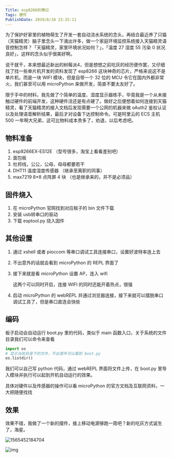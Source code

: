 ```yaml
---
Title: esp8266折腾记
Tags: 硬件
PublishDate: 2019/8/10 23:25:11
---
```


为了保护好家里的植物萌生了开发一套自动浇水系统的念头，再结合最近养了只猫（天猫精灵）脑子里念头一下涌出许多，做一个家庭环境监控系统接入天猫精灵语音控制怎样？「天猫精灵，家里环境状况如何？」，「温度 27 湿度 55 污染 0 状况良好」，这样的念头似乎很美好啊。

说干就干，本来想最近新出的树莓派4，但是想想之前吃灰的经历便作罢，又仔细找了找一些单片机开发的资料发现了 esp8266 这块神奇的芯片，严格来说这不是单片机，而是一块 WIFI 模块，但是自带一个 32 位的 MCU 令它在国内外都非常火，我们甚至可以用 microPython 来做开发，简直不要太友好了。

限于手中的材料，我先做了个简单的温度、湿度显示器练手，毕竟我是一个从未接触过硬件的前端开发，这种硬件活还是有点硬了。做好之后便想着如何连接到天猫精灵，看了天猫精灵的接入文档后发现需要一个公网的机器来做 oAuth2 鉴权认证以及处理语音解析结果，最后才对设备下达控制命令。可是阿里云的 ECS 主机 500 一年啊大兄弟，这可比物料成本贵多了，劝退，以后考虑吧。 

## 物料准备

1. esp8266EX-ES12E （型号很多，淘宝上看看差别吧）
2. 面包板
3. 杜邦线，公公，公母，母母都要若干
4. DHT11 温度湿度传感器 （继承至离职的同事）
5. max7219 8*8 点阵屏 4 块 （也是继承来的，并不是必须品）

## 固件烧入

1. 在 microPython 官网找到对应板子的 bin 文件下载
2. 安装 usb转串口的驱动
3. 下载 esptool.py 烧入固件

## 其他设置

1. 通过 xshell 或者 pioccom 等串口调试工具连接串口，设置好波特率连上去

2. 不出意外的话就会看到 microPython 的 REPL 界面了

3. 接下来就是看 microPython 设置 AP，连入 wifi 

   这两个可以同时开启，连接 WIFI 的同时还能开着热点，很强

4. 启动 microPython 的 webREPL 并通过浏览器连接，接下来就可以摆脱串口调试工具了，但是串口直连会快些

## 编码

板子启动会自动运行 boot.py 里的代码，类似于 main 函数入口，关于系统的文件目录我们可以命令来查看 

```python
import os
# 显示当前目录下的文件，不出意外可以看到 boot.py
os.listdir()
```

我们可以自己写 python 代码，通过 webREPL 界面将文件上传，在 boot.py 里导入模块并执行可以起到开机自动运行的效果。

具体对硬件以及传感器的操作可以看 microPython 的官方文档及互联网资料，一大把随便找找

## 效果

效果不错，我做了一个新的摆件，接上移动电源够跑一周吧？新的吃灰方式诞生了，海星。

![1565452184704](C:\code\docs\blog\imgs\1565452184704.png)

![img](C:\code\docs\blog\imgs\dht11.png)